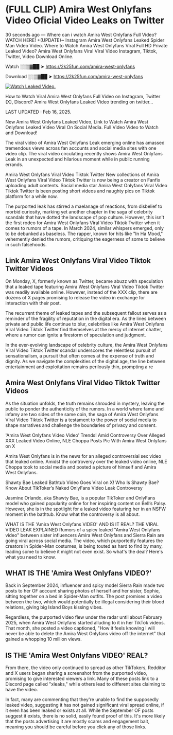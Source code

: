 # (FULL CLIP) Amira West Onlyfans Video Oficial Video Leaks on Twitter

30 seconds ago — Where can i watch Amira West Onlyfans Full Video? WATCH HERE! +(UPDATE)~ Instagram Amira West Onlyfans Leaked Spider Man Video Video. Where to Watch Amira West Onlyfans Viral Full HD Private Leaked Video? Amira West Onlyfans Viral Viral Video Instagram, Tiktok, Twitter, Video Download Online.

Watch ░░▒▓██ ➤ https://2k25fun.com/amira-west-onlyfans

Download ░░▒▓██ ➤ https://2k25fun.com/amira-west-onlyfans

[![Watch Leaked Video.](https://miro.medium.com/v2/resize:fit:828/format:webp/1*cilzJN44JGOrTw9NJCrNHA.gif "Watch Leaked Video")](https://2k25fun.com/amira-west-onlyfans)

How to Watch Viral Amira West Onlyfans Full Video on Instagram, Twitter (X), Discord? Amira West Onlyfans Leaked Video trending on twitter...

LAST UPDATED : Feb 16, 2025.

New Amira West Onlyfans Leaked Video, Link to Watch Amira West Onlyfans Leaked Video Viral On Social Media. Full Video Video to Watch and Download!

The viral video of Amira West Onlyfans Leak emerging online has amassed tremendous views across fan accounts and social media sites with one video clip. The viral video circulating recently shows Amira West Onlyfans Leak in an unexpected and hilarious moment while in public running errands.

Amira West Onlyfans Viral Video Tiktok Twitter New collections of Amira West Onlyfans Viral Video Tiktok Twitter is now being a creator on Fanfix uploading adult contents. Social media star Amira West Onlyfans Viral Video Tiktok Twitter is been posting short videos and naughty pics on Tiktok platform for a while now.

The purported leak has stirred a maelanage of reactions, from disbelief to morbid curiosity, marking yet another chapter in the saga of celebrity scandals that have dotted the landscape of pop culture. However, this isn't the first rodeo for Amira West Onlyfans Viral Video Tiktok Twitter when it comes to rumors of a tape. In March 2024, similar whispers emerged, only to be debunked as baseless. The rapper, known for hits like "In Ha Mood," vehemently denied the rumors, critiquing the eagerness of some to believe in such falsehoods.

## Link Amira West Onlyfans Viral Video Tiktok Twitter Videos

On Monday, X, formerly known as Twitter, became abuzz with speculation that a leaked tape featuring Amira West Onlyfans Viral Video Tiktok Twitter was readily available online. However, instead of the XXX clip, there are dozens of X pages promising to release the video in exchange for interaction with their post.

The recurrent theme of leaked tapes and the subsequent fallout serves as a reminder of the fragility of reputation in the digital era. As the lines between private and public life continue to blur, celebrities like Amira West Onlyfans Viral Video Tiktok Twitter find themselves at the mercy of internet chatter, where a rumor can ignite a firestorm of speculation and judgment.

In the ever-evolving landscape of celebrity culture, the Amira West Onlyfans Viral Video Tiktok Twitter scandal underscores the relentless pursuit of sensationalism, a pursuit that often comes at the expense of truth and dignity. As we navigate the complexities of the digital age, the line between entertainment and exploitation remains perilously thin, prompting a re

##  Amira West Onlyfans Viral Video Tiktok Twitter Videos

As the situation unfolds, the truth remains shrouded in mystery, leaving the public to ponder the authenticity of the rumors. In a world where fame and infamy are two sides of the same coin, the saga of Amira West Onlyfans Viral Video Tiktok Twitter is a testament to the power of social media to shape narratives and challenge the boundaries of privacy and consent.

'Amira West Onlyfans Video Video' Trends! Amid Controversy Over Alleged XXX Leaked Video Online, NLE Choppa Posts Pic With Amira West Onlyfans on X

Amira West Onlyfans is in the news for an alleged controversial sex video that leaked online. Amidst the controversy over the leaked video online, NLE Choppa took to social media and posted a picture of himself and Amira West Onlyfans.

Shawty Bae Leaked Bathtub Video Goes Viral on X! Who Is Shawty Bae? Know About TikToker’s Naked OnlyFans Video Leak Controversy

Jasmine Orlando, aka Shawty Bae, is a popular TikToker and OnlyFans model who gained popularity online for her inspiring content on Bell’s Palsy. However, she is in the spotlight for a leaked video featuring her in an NSFW moment in the bathtub. Know what the controversy is all about.

WHAT IS THE 'Amira West Onlyfans VIDEO' AND IS IT REAL? THE VIRAL VIDEO LEAK EXPLAINED Rumors of a spicy leaked "Amira West Onlyfans video" between sister influencers Amira West Onlyfans and Sierra Rain are going viral across social media. The video, which purportedly features the creators in Spider-Man costumes, is being touted as hard to find by many, leading some to believe it might not even exist. So what's the deal? Here's what you need to know.

## WHAT IS THE 'Amira West Onlyfans VIDEO?'

Back in September 2024, influencer and spicy model Sierra Rain made two posts to her OF account sharing photos of herself and her sister, Sophie, sitting together on a bed in Spider-Man outfits. The post promises a video between the two, which would potentially be illegal considering their blood relations, giving big Island Boys kissing vibes.

Regardless, the purported video flew under the radar until about February 2025, when Amira West Onlyfans started alluding to it in her TikTok videos. That month, she posted a video captioned, "How it feels knowing I will never be able to delete the Amira West Onlyfans video off the internet" that gained a whopping 10 million views.

## IS THE 'Amira West Onlyfans VIDEO' REAL?

From there, the video only continued to spread as other TikTokers, Redditor and X users began sharing a screenshot from the purported video, promising to give interested viewers a link. Many of these posts link to a Discord page called "xleaks," while others lead to different sites claiming to have the video.

In fact, many are commenting that they're unable to find the supposedly leaked video, suggesting it has not gained significant viral spread online, if it even has been leaked or exists at all. While the September OF posts suggest it exists, there is no solid, easily found proof of this. It's more likely that the posts advertising it are mostly scams and engagement bait, meaning you should be careful before you click any of those links.